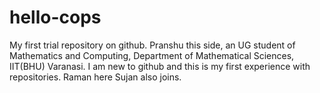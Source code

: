 # hello-cops
My first trial repository on github.
Pranshu this side, an UG student of Mathematics and Computing, Department of Mathematical Sciences, IIT(BHU) Varanasi.
I am new to github and this is my first experience with repositories.
Raman here
Sujan also joins.
